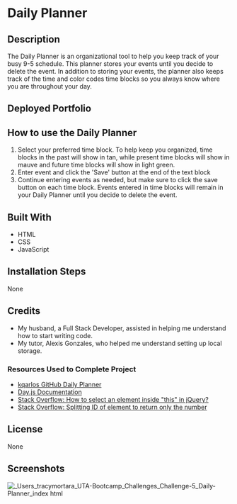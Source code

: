 # Daily Planner
## Description
The Daily Planner is an organizational tool to help you keep track of your busy 9-5 schedule. This planner stores your events until you decide to delete the event.  In addition to storing your events, the planner also keeps track of the time and color codes time blocks so you always know where you are throughout your day.
## Deployed Portfolio

## How to use the Daily Planner
1. Select your preferred time block.  To help keep you organized, time blocks in the past will show in tan, while present time blocks will show in mauve and future time blocks will show in light green. 
2. Enter event and click the 'Save' button at the end of the text block
3. Continue entering events as needed, but make sure to click the save button on each time block. Events entered in time blocks will remain in your Daily Planner until you decide to delete the event.
## Built With
- HTML
- CSS
- JavaScript
## Installation Steps
None
## Credits
- My husband, a Full Stack Developer, assisted in helping me understand how to start writing code. 
- My tutor, Alexis Gonzales, who helped me understand setting up local storage. 
### Resources Used to Complete Project
- [kqarlos GitHub Daily Planner](https://github.com/kqarlos/day-planner)
- [Day.js Documentation](https://day.js.org/en/)
- [Stack Overflow: How to select an element inside "this" in jQuery?](https://stackoverflow.com/questions/4868599/how-to-select-an-element-inside-this-in-jquery)
- [Stack Overflow: Splitting ID of element to return only the number](https://stackoverflow.com/questions/5067705/splitting-id-of-element-to-return-only-the-number)
## License
None
## Screenshots
![_Users_tracymortara_UTA-Bootcamp_Challenges_Challenge-5_Daily-Planner_index html](https://user-images.githubusercontent.com/107971753/204170817-478d5d0b-711c-44bb-ac7d-0d3c4fef4b72.png)

